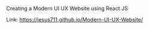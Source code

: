 ﻿Creating a Modern UI UX Website using React JS

 Link: https://jesus711.github.io/Modern-UI-UX-Website/
